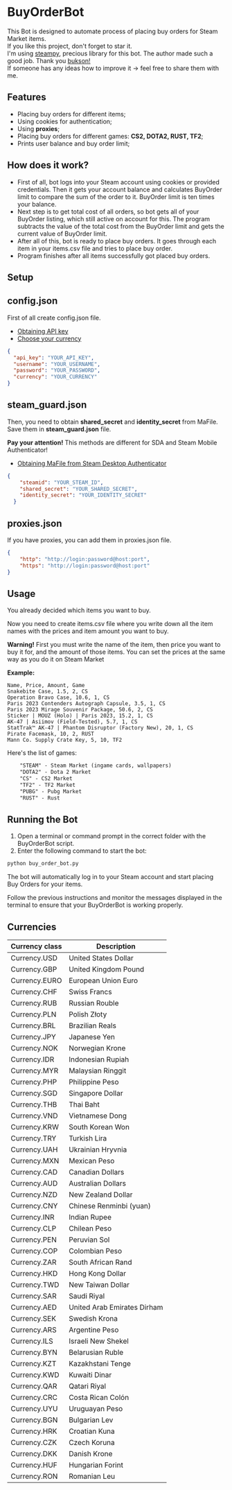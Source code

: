 # BuyOrderBot
This Bot is designed to automate process of placing buy orders for Steam Market items.\
If you like this project, don't forget to star it.\
I'm using [steampy](https://github.com/bukson/steampy), precious library for this bot. The author made such a good job. Thank you [bukson!](https://github.com/bukson)\
If someone has any ideas how to improve it -> feel free to share them with me.

## Features
* Placing buy orders for different items;
* Using cookies for authentication;
* Using **proxies**;
* Placing buy orders for different games: **CS2, DOTA2, RUST, TF2**;
* Prints user balance and buy order limit;

## How does it work?
* First of all, bot logs into your Steam account using cookies or provided credentials. Then it gets your account balance and calculates BuyOrder limit to compare the sum of the order ​​to it. BuyOrder limit is ten times your balance.
* Next step is to get total cost of all orders, so bot gets all of your BuyOrder listing, which still active on account for this. The program subtracts the value of the total cost from the BuyOrder limit and gets the current value of BuyOrder limit.
* After all of this, bot is ready to place buy orders. It goes through each item in your items.csv file and tries to place buy order.
* Program finishes after all items successfully got placed buy orders.

## Setup

config.json
-----------
First of all create config.json file.
* [Obtaining API key](https://steamcommunity.com/dev/apikey)
* [Choose your currency](https://github.com/YESW0RLD/BuyOrderBot/blob/master/README.md#currencies)

```json
{
  "api_key": "YOUR_API_KEY",
  "username": "YOUR_USERNAME",
  "password": "YOUR_PASSWORD",
  "currency": "YOUR_CURRENCY"
}
```

steam_guard.json
----------------

Then, you need to obtain **shared_secret** and **identity_secret** from MaFile. Save them in **steam_guard.json** file.

**Pay your attention!**
This methods are different for SDA and Steam Mobile Authenticator!

* [Obtaining MaFile from Steam Desktop Authenticator](https://github.com/SteamTimeIdler/stidler/wiki/Getting-your-%27shared_secret%27-code-for-use-with-Auto-Restarter-on-Mobile-Authentication#getting-shared-secret-from-steam-desktop-authenticator-windows)

```json
{
    "steamid": "YOUR_STEAM_ID",
    "shared_secret": "YOUR_SHARED_SECRET",
    "identity_secret": "YOUR_IDENTITY_SECRET"
  }
```
proxies.json
------------
If you have proxies, you can add them in proxies.json file.

```json
{
    "http": "http://login:password@host:port",
    "https": "http://login:password@host:port"
}
```


## Usage
You already decided which items you want to buy.

Now you need to create items.csv file where you write down all the item names with the prices and item amount you want to buy.

**Warning!**
First you must write the name of the item, then price you want to buy it for, and the amount of those items. You can set the prices at the same way as you do it on Steam Market

**Example:**
``` csv
Name, Price, Amount, Game
Snakebite Case, 1.5, 2, CS
Operation Bravo Case, 10.6, 1, CS
Paris 2023 Contenders Autograph Capsule, 3.5, 1, CS
Paris 2023 Mirage Souvenir Package, 50.6, 2, CS
Sticker | MOUZ (Holo) | Paris 2023, 15.2, 1, CS
AK-47 | Asiimov (Field-Tested), 5.7, 1, CS
StatTrak™ AK-47 | Phantom Disruptor (Factory New), 20, 1, CS
Pirate Facemask, 10, 2, RUST
Mann Co. Supply Crate Key, 5, 10, TF2
```
Here's the list of games:
```txt
    "STEAM" - Steam Market (ingame cards, wallpapers)
    "DOTA2" - Dota 2 Market
    "CS" - CS2 Market
    "TF2" - TF2 Market
    "PUBG" - Pubg Market
    "RUST" - Rust 
```

## Running the Bot
1. Open a terminal or command prompt in the correct folder with the BuyOrderBot script.
2. Enter the following command to start the bot:

```python
python buy_order_bot.py
```

The bot will automatically log in to your Steam account and start placing Buy Orders for your items.

Follow the previous instructions and monitor the messages displayed in the terminal to ensure that your BuyOrderBot is working properly.

## Currencies

| Currency class | Description                 |
| ---            | ---                         |
| Currency.USD   | United States Dollar        |
| Currency.GBP   | United Kingdom Pound        |
| Currency.EURO  | European Union Euro         |
| Currency.CHF   | Swiss Francs                |
| Currency.RUB   | Russian Rouble              |
| Currency.PLN   | Polish Złoty                |
| Currency.BRL   | Brazilian Reals             |
| Currency.JPY   | Japanese Yen                |
| Currency.NOK   | Norwegian Krone             |
| Currency.IDR   | Indonesian Rupiah           |
| Currency.MYR   | Malaysian Ringgit           |
| Currency.PHP   | Philippine Peso             |
| Currency.SGD   | Singapore Dollar            |
| Currency.THB   | Thai Baht                   |
| Currency.VND   | Vietnamese Dong             |
| Currency.KRW   | South Korean Won            |
| Currency.TRY   | Turkish Lira                |
| Currency.UAH   | Ukrainian Hryvnia           |
| Currency.MXN   | Mexican Peso                |
| Currency.CAD   | Canadian Dollars            |
| Currency.AUD   | Australian Dollars          |
| Currency.NZD   | New Zealand Dollar          |
| Currency.CNY   | Chinese Renminbi (yuan)     |
| Currency.INR   | Indian Rupee                |
| Currency.CLP   | Chilean Peso                |
| Currency.PEN   | Peruvian Sol                |
| Currency.COP   | Colombian Peso              |
| Currency.ZAR   | South African Rand          |
| Currency.HKD   | Hong Kong Dollar            |
| Currency.TWD   | New Taiwan Dollar           |
| Currency.SAR   | Saudi Riyal                 |
| Currency.AED   | United Arab Emirates Dirham |
| Currency.SEK   | Swedish Krona               |
| Currency.ARS   | Argentine Peso              |
| Currency.ILS   | Israeli New Shekel          |
| Currency.BYN   | Belarusian Ruble            |
| Currency.KZT   | Kazakhstani Tenge           |
| Currency.KWD   | Kuwaiti Dinar               |
| Currency.QAR   | Qatari Riyal                |
| Currency.CRC   | Costa Rican Colón           |
| Currency.UYU   | Uruguayan Peso              |
| Currency.BGN   | Bulgarian Lev               |
| Currency.HRK   | Croatian Kuna               |
| Currency.CZK   | Czech Koruna                |
| Currency.DKK   | Danish Krone                |
| Currency.HUF   | Hungarian Forint            |
| Currency.RON   | Romanian Leu                |